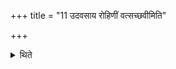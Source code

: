 +++
title = "11 उदवसाय रोहिणीं वत्सच्छवीमिति"

+++

<details><summary>थिते</summary>

उदवसाय रोहिणीं वत्सच्छवीमिति समानम् ११
</details>
